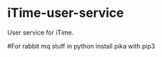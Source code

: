 # iTime-user-service
User service for iTime.

#For rabbit mq stuff in python
install pika with pip3

